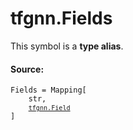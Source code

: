 # tfgnn.Fields

<!-- Insert buttons and diff -->

This symbol is a **type alias**.

#### Source:

<pre class="devsite-click-to-copy prettyprint lang-py tfo-signature-link">
<code>Fields = Mapping[
    str,
    <a href="../tfgnn/Field.md"><code>tfgnn.Field</code></a>
]
</code></pre>

<!-- Placeholder for "Used in" -->
